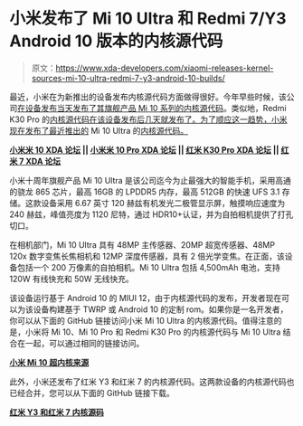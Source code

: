 # 小米发布了 Mi 10 Ultra 和 Redmi 7/Y3 Android 10 版本的内核源代码

> 原文：<https://www.xda-developers.com/xiaomi-releases-kernel-sources-mi-10-ultra-redmi-7-y3-android-10-builds/>

最近，小米在为新推出的设备发布内核源代码方面做得很好。今年早些时候，该公司[在设备发布当天发布了其旗舰产品 Mi 10 系列的内核源代码](https://www.xda-developers.com/xiaomi-mi-10-kernel-source-code/)。类似地，Redmi K30 Pro 的[内核源代码在该设备发布后几天就发布了。为了顺应这一趋势，小米现在发布了最近推出的](https://www.xda-developers.com/xiaomi-redmi-k30-pro-kernel-source-code/) Mi 10 Ultra 的[内核源代码。](https://www.xda-developers.com/xiaomi-mi-10-ultra-redmi-k30-ultra-flagships-commemorating-xiaomi-10th-anniversary-launch/)

**[小米米 10 XDA 论坛](https://forum.xda-developers.com/xiaomi-mi-10) || [小米米 10 Pro XDA 论坛](https://forum.xda-developers.com/xiaomi-mi-10-pro) || [红米 K30 Pro XDA 论坛](https://forum.xda-developers.com/poco-f2-pro) || [红米 7 XDA 论坛](https://forum.xda-developers.com/redmi-7)**

小米十周年旗舰产品 Mi 10 Ultra 是该公司迄今为止最强大的智能手机，采用高通的骁龙 865 芯片，最高 16GB 的 LPDDR5 内存，最高 512GB 的快速 UFS 3.1 存储。这款设备采用 6.67 英寸 120 赫兹有机发光二极管显示屏，触摸响应速度为 240 赫兹，峰值亮度为 1120 尼特，通过 HDR10+认证，并为自拍相机提供了打孔切口。

在相机部门，Mi 10 Ultra 具有 48MP 主传感器、20MP 超宽传感器、48MP 120x 数字变焦长焦相机和 12MP 深度传感器，具有 2 倍光学变焦。在正面，该设备包括一个 200 万像素的自拍相机。Mi 10 Ultra 包括 4,500mAh 电池，支持 120W 有线快充和 50W 无线快充。

该设备运行基于 Android 10 的 MIUI 12，由于内核源代码的发布，开发者现在可以为该设备构建基于 TWRP 或 Android 10 的定制 rom。如果你是一名开发者，你可以从下面的 GitHub 链接访问小米 Mi 10 Ultra 的内核源代码。值得注意的是，小米将 Mi 10、Mi 10 Pro 和 Redmi K30 Pro 的内核源代码与 Mi 10 Ultra 结合在一起，可以通过相同的链接访问。

**[小米 Mi 10 超内核来源](https://github.com/MiCode/Xiaomi_Kernel_OpenSource/tree/cas-q-oss)**

此外，小米还发布了红米 Y3 和红米 7 的内核源代码。这两款设备的内核源代码也已经合并，您可以从下面的 GitHub 链接下载。

**[红米 Y3 和红米 7 内核源码](https://github.com/MiCode/Xiaomi_Kernel_OpenSource/tree/onc-q-oss)**